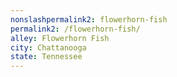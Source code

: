 ```yaml
---
﻿nonslashpermalink2: flowerhorn-fish
permalink2: /flowerhorn-fish/
alley: Flowerhorn Fish
city: Chattanooga
state: Tennessee
---
```

